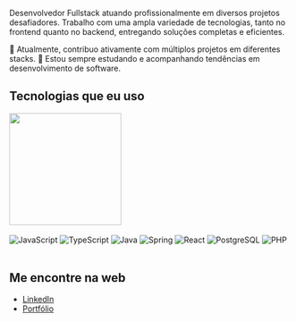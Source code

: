 Desenvolvedor Fullstack atuando profissionalmente em diversos projetos desafiadores. Trabalho com uma ampla variedade de tecnologias, tanto no frontend quanto no backend, entregando soluções completas e eficientes.

🔭 Atualmente, contribuo ativamente com múltiplos projetos em diferentes stacks.
🌱 Estou sempre estudando e acompanhando tendências em desenvolvimento de software.
 
## Tecnologias que eu uso 
<div style="display: inline_block">
  <img height=200 align="center" src="https://github-readme-stats.vercel.app/api/top-langs?username=hiagoCf19&layout=donut&theme=dracula&langs_count=8&card_width=320" />
</a>
  <br/>
  <br/>
    <img align="center" alt="JavaScript" src="https://img.shields.io/badge/JavaScript-F7DF1E?style=for-the-badge&logo=javascript&logoColor=black">
    <img align="center" alt="TypeScript" src="https://img.shields.io/badge/TypeScript-007ACC?style=for-the-badge&logo=typescript&logoColor=white">
    <img align="center" alt="Java" src="https://img.shields.io/badge/Java-ED8B00?style=for-the-badge&logo=openjdk&logoColor=white">
    <img align="center" alt="Spring" src="https://img.shields.io/badge/Spring-6DB33F.svg?style=for-the-badge&logo=Spring&logoColor=white">
    <img align="center" alt="React" src="https://img.shields.io/badge/React-20232A?style=for-the-badge&logo=react&logoColor=61DAFB">
    <img align="center" alt="PostgreSQL" src="https://img.shields.io/badge/PostgreSQL-4169E1.svg?style=for-the-badge&logo=PostgreSQL&logoColor=white">
    <img align="center" alt="PHP" src="https://img.shields.io/badge/PHP-777BB4.svg?style=for-the-badge&logo=php&logoColor=white">

  <br/>
  
</div><br/>

## Me encontre na web
- [LinkedIn](https://www.linkedin.com/in/dev-hiago79216/)
- [Portfólio](https://hiagoferreira.netlify.app/)








